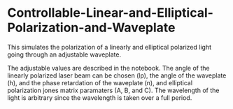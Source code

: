 # Controllable-Linear-and-Elliptical-Polarization-and-Waveplate
This simulates the polarization of a linearly and elliptical polarized light going through an adjustable waveplate.

The adjustable values are described in the notebook. The angle of the linearly polarized laser beam can be chosen (lp), the angle of the waveplate (h), and the phase retardation of the waveplate (n), and elliptical polarization jones matrix paramaters (A, B, and C). The wavelength of the light is arbitrary since the wavelength is taken over a full period. 
